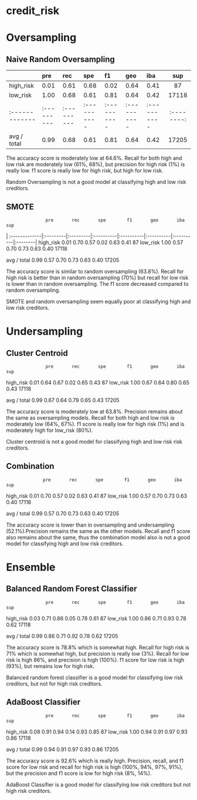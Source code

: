 # credit_risk

# Oversampling
## Naive Random Oversampling
|               |   pre    |    rec   |     spe   |      f1   |     geo   |     iba   |     sup  |
| :-------------|:---------|:---------|:----------|:----------|:----------|:----------|:--------:|
|  high_risk    |   0.01   |   0.61   |    0.68   |    0.02   |    0.64   |    0.41   |      87  |
|   low_risk    |   1.00   |   0.68   |    0.61   |    0.81   |    0.64   |    0.42   |   17118  |
| :-------------|:---------|:---------|:----------|:----------|:----------|:----------|:--------:|
|avg / total    |   0.99   |   0.68   |    0.61   |    0.81   |    0.64   |    0.42   |   17205  |

The accuracy score is moderately low at 64.6%. Recall for both high and low risk are moderately low (61%, 68%), but precision for high risk (1%) is really low. f1 score is really low for high risk, but high for low risk.

Random Oversampling is not a good model at classifying high and low risk creditors.

## SMOTE
                   pre       rec       spe        f1       geo       iba       sup
| :-------------|:---------|:---------|:----------|:----------|:----------|:----------|:--------|
  high_risk       0.01      0.70      0.57      0.02      0.63      0.41        87
   low_risk       1.00      0.57      0.70      0.73      0.63      0.40     17118

avg / total       0.99      0.57      0.70      0.73      0.63      0.40     17205

The accuracy score is similar to random oversampling (63.8%). Recall for high risk is better than in random oversampling (70%) but recall for low risk is lower than in random oversampling. The f1 score decreased compared to random oversampling.

SMOTE and random oversampling seem equally poor at classifying high and low risk creditors.

# Undersampling
## Cluster Centroid
                   pre       rec       spe        f1       geo       iba       sup

  high_risk       0.01      0.64      0.67      0.02      0.65      0.43        87
   low_risk       1.00      0.67      0.64      0.80      0.65      0.43     17118

avg / total       0.99      0.67      0.64      0.79      0.65      0.43     17205

The accuracy score is moderately low at 63.8%. Precision remains about the same as oversampling models. Recall for both high and low risk is moderately low (64%, 67%). f1 score is really low for high risk (1%) and is moderately high for low_risk (80%).

Cluster centroid is not a good model for classifying high and low risk risk creditors.

## Combination
                  pre       rec       spe        f1       geo       iba       sup

  high_risk       0.01      0.70      0.57      0.02      0.63      0.41        87
   low_risk       1.00      0.57      0.70      0.73      0.63      0.40     17118

avg / total       0.99      0.57      0.70      0.73      0.63      0.40     17205

The accuracy score is lower than in oversampling and undersampling (52.1%).Precision remains the same as the other models. Recall and f1 score also remains about the same, thus the combination model also is not a good model for classifying high and low risk creditors.

# Ensemble
## Balanced Random Forest Classifier
                   pre       rec       spe        f1       geo       iba       sup

  high_risk       0.03      0.71      0.86      0.05      0.78      0.61        87
   low_risk       1.00      0.86      0.71      0.93      0.78      0.62     17118

avg / total       0.99      0.86      0.71      0.92      0.78      0.62     17205

The accuracy score is 78.8% which is somewhat high. Recall for high risk is 71% which is somewhat high, but precision is really low (3%). Recall for low risk is high 86%, and precision is high (100%). f1 score for low risk is high (93%), but remains low for high risk.

Balanced random forest classifier is a good model for classifying low risk creditors, but not for high risk creditors.

## AdaBoost Classifier
                   pre       rec       spe        f1       geo       iba       sup

  high_risk       0.08      0.91      0.94      0.14      0.93      0.85        87
   low_risk       1.00      0.94      0.91      0.97      0.93      0.86     17118

avg / total       0.99      0.94      0.91      0.97      0.93      0.86     17205

The accuracy score is 92.6% which is really high. Precision, recall, and f1 score for low risk and recall for high risk is high (100%, 94%, 97%, 91%), but the precision and f1 score is low for high risk (8%, 14%).

AdaBoost Classifier is a good model for classifying low risk creditors but not high risk creditors.